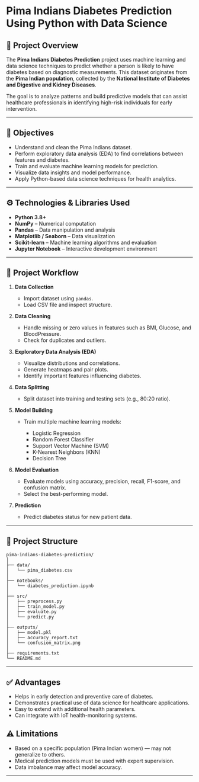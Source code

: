 # Pima Indians Diabetes Prediction Using Python with Data Science

## 📘 Project Overview

The **Pima Indians Diabetes Prediction** project uses machine learning and data science techniques to predict whether a person is likely to have diabetes based on diagnostic measurements. This dataset originates from the **Pima Indian population**, collected by the **National Institute of Diabetes and Digestive and Kidney Diseases**.

The goal is to analyze patterns and build predictive models that can assist healthcare professionals in identifying high-risk individuals for early intervention.

---

## 🎯 Objectives

* Understand and clean the Pima Indians dataset.
* Perform exploratory data analysis (EDA) to find correlations between features and diabetes.
* Train and evaluate machine learning models for prediction.
* Visualize data insights and model performance.
* Apply Python-based data science techniques for health analytics.

---

## ⚙️ Technologies & Libraries Used

* **Python 3.8+**
* **NumPy** – Numerical computation
* **Pandas** – Data manipulation and analysis
* **Matplotlib / Seaborn** – Data visualization
* **Scikit-learn** – Machine learning algorithms and evaluation
* **Jupyter Notebook** – Interactive development environment

---

## 🧩 Project Workflow

1. **Data Collection**

   * Import dataset using `pandas`.
   * Load CSV file and inspect structure.

2. **Data Cleaning**

   * Handle missing or zero values in features such as BMI, Glucose, and BloodPressure.
   * Check for duplicates and outliers.

3. **Exploratory Data Analysis (EDA)**

   * Visualize distributions and correlations.
   * Generate heatmaps and pair plots.
   * Identify important features influencing diabetes.

4. **Data Splitting**

   * Split dataset into training and testing sets (e.g., 80:20 ratio).

5. **Model Building**

   * Train multiple machine learning models:

     * Logistic Regression
     * Random Forest Classifier
     * Support Vector Machine (SVM)
     * K-Nearest Neighbors (KNN)
     * Decision Tree

6. **Model Evaluation**

   * Evaluate models using accuracy, precision, recall, F1-score, and confusion matrix.
   * Select the best-performing model.

7. **Prediction**

   * Predict diabetes status for new patient data.

---


## 🚀 Project Structure

```
pima-indians-diabetes-prediction/
│
├── data/
│   └── pima_diabetes.csv
│
├── notebooks/
│   └── diabetes_prediction.ipynb
│
├── src/
│   ├── preprocess.py
│   ├── train_model.py
│   ├── evaluate.py
│   └── predict.py
│
├── outputs/
│   ├── model.pkl
│   ├── accuracy_report.txt
│   └── confusion_matrix.png
│
├── requirements.txt
└── README.md
```

---

## ✅ Advantages

* Helps in early detection and preventive care of diabetes.
* Demonstrates practical use of data science for healthcare applications.
* Easy to extend with additional health parameters.
* Can integrate with IoT health-monitoring systems.

## ⚠️ Limitations

* Based on a specific population (Pima Indian women) — may not generalize to others.
* Medical prediction models must be used with expert supervision.
* Data imbalance may affect model accuracy.

---

